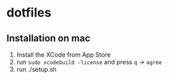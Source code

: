dotfiles
===========

## Installation on mac

1. Install the XCode from App Store
2. run `sudo xcodebuild -license` and press `q` -> `agree`
3. run ./setup.sh
